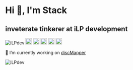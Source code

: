 # Hi 👋, I'm Stack

## inveterate tinkerer at iLP development 

<img src="https://komarev.com/ghpvc/?username=iLPdev" alt="iLPdev" /> <img src="https://konpa.github.io/devicon/devicon.git/icons/css3/css3-original-wordmark.svg" alt="css3" width="20" height="20"/> <img src="https://konpa.github.io/devicon/devicon.git/icons/html5/html5-original-wordmark.svg" alt="html5" width="20" height="20"/> <img src="https://konpa.github.io/devicon/devicon.git/icons/mysql/mysql-original-wordmark.svg" alt="mysql" width="20" height="20"/> <img src="https://konpa.github.io/devicon/devicon.git/icons/php/php-original.svg" alt="php" width="20" height="20"/> <img src="https://konpa.github.io/devicon/devicon.git/icons/sass/sass-original.svg" alt="sass" width="20" height="20"/>

🔭 I’m currently working on [discMapper](https://github.com/iLPdev/discMapper)

<img src="https://github-readme-stats.vercel.app/api?username=iLPdev&show_icons=true" alt="iLPdev" />
